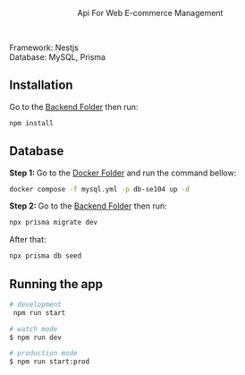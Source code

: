 <p align="center">
  Api For Web E-commerce Management
 
</p>
<br/>
<p>
  Framework: Nestjs<br/>
  Database: MySQL, Prisma
</p>


## Installation
Go to the [Backend Folder](./se104-api) then run:
```bash
npm install
```

## Database
<b>Step 1: </b>
Go to the [Docker Folder](./docker/) and run the command bellow:

```bash
docker compose -f mysql.yml -p db-se104 up -d
```
<b>Step 2: </b>
Go to the [Backend Folder](./se104-api) then run:
```bash
npx prisma migrate dev
```
After that: 
```bash
npx prisma db seed
```
## Running the app

```bash
# development
 npm run start

# watch mode
$ npm run dev

# production mode
$ npm run start:prod
```




